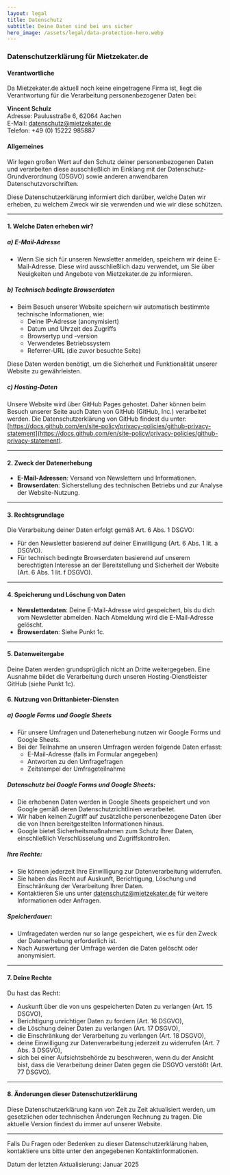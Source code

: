 ```yaml
---
layout: legal
title: Datenschutz
subtitle: Deine Daten sind bei uns sicher
hero_image: /assets/legal/data-protection-hero.webp
---
```


### Datenschutzerklärung für Mietzekater.de

#### Verantwortliche
Da Mietzekater.de aktuell noch keine eingetragene Firma ist, liegt die Verantwortung für die Verarbeitung personenbezogener Daten bei:

**Vincent Schulz**  
Adresse: Paulusstraße 6, 62064 Aachen  
E-Mail: datenschutz@mietzekater.de  
Telefon: +49 (0) 15222 985887  

#### Allgemeines
Wir legen großen Wert auf den Schutz deiner personenbezogenen Daten und verarbeiten diese ausschließlich im Einklang mit der Datenschutz-Grundverordnung (DSGVO) sowie anderen anwendbaren Datenschutzvorschriften. 

Diese Datenschutzerklärung informiert dich darüber, welche Daten wir erheben, zu welchem Zweck wir sie verwenden und wie wir diese schützen.

---

#### 1. Welche Daten erheben wir?
##### a) **E-Mail-Adresse**
- Wenn Sie sich für unseren Newsletter anmelden, speichern wir deine E-Mail-Adresse. Diese wird ausschließlich dazu verwendet, um Sie über Neuigkeiten und Angebote von Mietzekater.de zu informieren.

##### b) **Technisch bedingte Browserdaten**
- Beim Besuch unserer Website speichern wir automatisch bestimmte technische Informationen, wie:
  - Deine IP-Adresse (anonymisiert)
  - Datum und Uhrzeit des Zugriffs
  - Browsertyp und -version
  - Verwendetes Betriebssystem
  - Referrer-URL (die zuvor besuchte Seite)

Diese Daten werden benötigt, um die Sicherheit und Funktionalität unserer Website zu gewährleisten. 

##### c) **Hosting-Daten**
Unsere Website wird über GitHub Pages gehostet. Daher können beim Besuch unserer Seite auch Daten von GitHub (GitHub, Inc.) verarbeitet werden. Die Datenschutzerklärung von GitHub findest du unter: [https://docs.github.com/en/site-policy/privacy-policies/github-privacy-statement](https://docs.github.com/en/site-policy/privacy-policies/github-privacy-statement).

---

#### 2. Zweck der Datenerhebung
- **E-Mail-Adressen**: Versand von Newslettern und Informationen.
- **Browserdaten**: Sicherstellung des technischen Betriebs und zur Analyse der Website-Nutzung.

---

#### 3. Rechtsgrundlage
Die Verarbeitung deiner Daten erfolgt gemäß Art. 6 Abs. 1 DSGVO:
- Für den Newsletter basierend auf deiner Einwilligung (Art. 6 Abs. 1 lit. a DSGVO).
- Für technisch bedingte Browserdaten basierend auf unserem berechtigten Interesse an der Bereitstellung und Sicherheit der Website (Art. 6 Abs. 1 lit. f DSGVO).

---

#### 4. Speicherung und Löschung von Daten
- **Newsletterdaten**: Deine E-Mail-Adresse wird gespeichert, bis du dich vom Newsletter abmelden. Nach Abmeldung wird die E-Mail-Adresse gelöscht.
- **Browserdaten**: Siehe Punkt 1c.

---

#### 5. Datenweitergabe
Deine Daten werden grundsprüglich nicht an Dritte weitergegeben. Eine Ausnahme bildet die Verarbeitung durch unseren Hosting-Dienstleister GitHub (siehe Punkt 1c).

#### 6. Nutzung von Drittanbieter-Diensten
##### a) **Google Forms und Google Sheets**
- Für unsere Umfragen und Datenerhebung nutzen wir Google Forms und Google Sheets.
- Bei der Teilnahme an unseren Umfragen werden folgende Daten erfasst:
  - E-Mail-Adresse (falls im Formular angegeben)
  - Antworten zu den Umfragefragen
  - Zeitstempel der Umfrageteilnahme

##### Datenschutz bei Google Forms und Google Sheets:
- Die erhobenen Daten werden in Google Sheets gespeichert und von Google gemäß deren Datenschutzrichtlinien verarbeitet.
- Wir haben keinen Zugriff auf zusätzliche personenbezogene Daten über die von Ihnen bereitgestellten Informationen hinaus.
- Google bietet Sicherheitsmaßnahmen zum Schutz Ihrer Daten, einschließlich Verschlüsselung und Zugriffskontrollen.

##### Ihre Rechte:
- Sie können jederzeit Ihre Einwilligung zur Datenverarbeitung widerrufen.
- Sie haben das Recht auf Auskunft, Berichtigung, Löschung und Einschränkung der Verarbeitung Ihrer Daten.
- Kontaktieren Sie uns unter datenschutz@mietzekater.de für weitere Informationen oder Anfragen.

##### Speicherdauer:
- Umfragedaten werden nur so lange gespeichert, wie es für den Zweck der Datenerhebung erforderlich ist.
- Nach Auswertung der Umfrage werden die Daten gelöscht oder anonymisiert.

---

#### 7. Deine Rechte
Du hast das Recht:
- Auskunft über die von uns gespeicherten Daten zu verlangen (Art. 15 DSGVO),
- Berichtigung unrichtiger Daten zu fordern (Art. 16 DSGVO),
- die Löschung deiner Daten zu verlangen (Art. 17 DSGVO),
- die Einschränkung der Verarbeitung zu verlangen (Art. 18 DSGVO),
- deine Einwilligung zur Datenverarbeitung jederzeit zu widerrufen (Art. 7 Abs. 3 DSGVO),
- sich bei einer Aufsichtsbehörde zu beschweren, wenn du der Ansicht bist, dass die Verarbeitung deiner Daten gegen die DSGVO verstößt (Art. 77 DSGVO).

---

#### 8. Änderungen dieser Datenschutzerklärung
Diese Datenschutzerklärung kann von Zeit zu Zeit aktualisiert werden, um gesetzlichen oder technischen Änderungen Rechnung zu tragen. Die aktuelle Version findest du immer auf unserer Website.

---

Falls Du Fragen oder Bedenken zu dieser Datenschutzerklärung haben, kontaktiere uns bitte unter den angegebenen Kontaktinformationen. 

Datum der letzten Aktualisierung: Januar 2025
